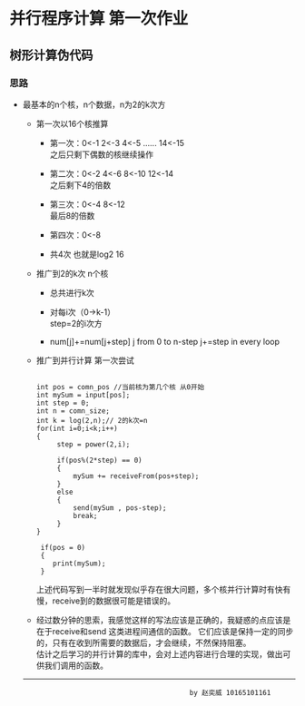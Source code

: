 # 并行程序计算 第一次作业 
## 树形计算伪代码
### 思路
* 最基本的n个核，n个数据，n为2的k次方
   * 第一次以16个核推算  

       *   第一次：0<-1 2<-3 4<-5 ...... 14<-15  
     之后只剩下偶数的核继续操作  
 
       *   第二次：0<-2 4<-6 8<-10 12<-14  
      之后剩下4的倍数
       *   第三次：0<-4 8<-12  
      最后8的倍数
       *   第四次：0<-8
       *   共4次 也就是log2 16
   *  推广到2的k次 n个核  

       *  总共进行k次  

       * 对每i次（0->k-1）    
         step=2的i次方  
       * num[j]+=num[j+step] j from 0 to n-step j+=step in every loop
   * 推广到并行计算  第一次尝试

       ```
       
       int pos = comn_pos //当前核为第几个核 从0开始
       int mySum = input[pos];
       int step = 0;
       int n = comn_size;
       int k = log(2,n);// 2的k次=n
       for(int i=0;i<k;i++)
       {
            step = power(2,i);
          
            if(pos%(2*step) == 0)
            {
                mySum += receiveFrom(pos+step);
            }
            else 
            {
                send(mySum , pos-step);
                break;
            }   
       }

        if(pos = 0)
        {
           print(mySum);
        }
       ```

       上述代码写到一半时就发现似乎存在很大问题，多个核并行计算时有快有慢，receive到的数据很可能是错误的。

    * 经过数分钟的思索，我感觉这样的写法应该是正确的，我疑惑的点应该是在于receive和send 这类进程间通信的函数。 它们应该是保持一定的同步的，只有在收到所需要的数据后，才会继续，不然保持阻塞。  
    估计之后学习的并行计算的库中，会对上述内容进行合理的实现，做出可供我们调用的函数。
    --- 

                                               by 赵奕威 10165101161

